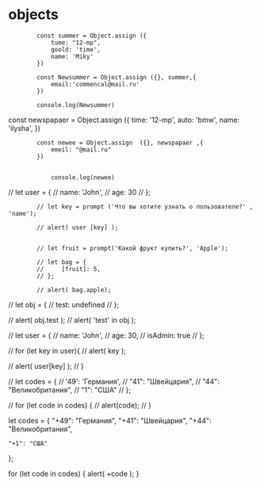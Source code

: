 # objects

            const summer = Object.assign ({
                tume: "12-mp",
                goold: 'time',
                name: 'Miky'
            })

            const Newsummer = Object.assign ({}, summer,{
                email:'commencal@mail.ru'
            })

            console.log(Newsummer)
 const newspapaer = Object.assign ({
                time: '12-mp',
                auto: 'bmw',
                name: 'ilysha',
            })

            const newee = Object.assign  ({}, newspapaer ,{
                emeil: "@mail.ru"
            })
            
            
                console.log(newee)
// let user = {
            //     name: 'John',
            //     age: 30
            // };

            // let key = prompt ('Что вы хотите узнать о пользователе?' , 'name');

            // alert( user [key] );


            // let fruit = prompt('Какой фрукт купить?', 'Apple');

            // let bag = {
            //     [fruit]: 5,
            // };

            // alert( bag.apple);


// let obj = {
//     test: undefined 
// };

// alert( obj.test );
// alert( 'test' in obj );



// let user = {
//     name: 'John',
//     age: 30,
//     isAdmin: true
// };

// for (let key in user){
//     alert( key );

//     alert( user[key] );
// }


// let codes = {
//     '49': 'Германия',
//     "41": "Швейцария",
//     "44": "Великобритания",
//     "1": "США"
// };

// for (let code in codes) {
//     alert(code);
// }


let codes = {
    "+49": "Германия",
    "+41": "Швейцария",
    "+44": "Великобритания",

    "+1": "США"
};

for (let code in codes) {
    alert( +code );
}

